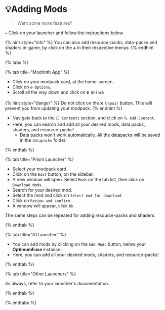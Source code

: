 # 💡Adding Mods

> Want some more features?

`➡️` Click on your launcher and follow the instructions below.

{% hint style="info" %}
You can also add resource-packs, data-packs and shaders in-game, by click on the `➕` in their respective menus.
{% endhint %}

{% tabs %}

{% tab title="Modrinth App" %}

- Click on your modpack card, at the home-screen.
- Click on `⚙️ Options`.
- Scroll all the way down and click on `🔒 Unlock`.

{% hint style="danger" %}
Do not click on the `❌ Unpair` button. This will prevent you from updating your modpack.
{% endhint %}

- Navigate back to the `⬜ Contents` section, and click on `🔍 Add Content`.
- Here, you can search and add all your desired mods, data packs, shaders, and resource-packs!
	- Data packs won't work automatically. All the datapacks will be saved in the `datapacks` folder.

{% endtab %}

{% tab title="Prism Launcher" %}

- Select your modpack card.
- Click on the `Edit` button, on the sidebar.
- A new window will open. Select `Mods` on the tab list, then click on `Download Mods`.
- Search for your desired mod.
- Select the mod and click on `Select mod for download`.
- Click on `Review and confirm`.
- A window will appear, click `Ok`.

The same steps can be repeated for adding resource-packs and shaders.

{% endtab %}

{% tab title="ATLauncher" %}

- You can add mods by clicking on the `Add Mods` button, below your **OptimumFuse** instance.
- Here, you can add all your desired mods, shaders, and resource-packs!

{% endtab %}

{% tab title="Other Launchers" %}

As always, refer to your launcher's documentation.

{% endtab %}

{% endtabs %}
